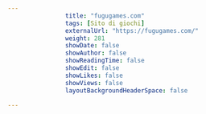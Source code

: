 ---
                title: "fugugames.com"
                tags: [Sito di giochi]
                externalUrl: "https://fugugames.com/"
                weight: 281
                showDate: false
                showAuthor: false
                showReadingTime: false
                showEdit: false
                showLikes: false
                showViews: false
                layoutBackgroundHeaderSpace: false
                ---

